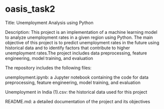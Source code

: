 # oasis_task2
Title: Unemployment Analysis using Python

Description: This project is an implementation of a machine learning model to analyze unemployment rates in a given region using Python. The main objective of this project is to predict unemployment rates in the future using historical data and to identify factors that contribute to higher unemployment rates.The project includes data preprocessing, feature engineering, model training, and evaluation

The repository includes the following files:

unemployment.ipynb: a Jupyter notebook containing the code for data preprocessing, feature engineering, model training, and evaluation

Unemployment in India (1).csv: the historical data used for this project

README.md: a detailed documentation of the project and its objectives


